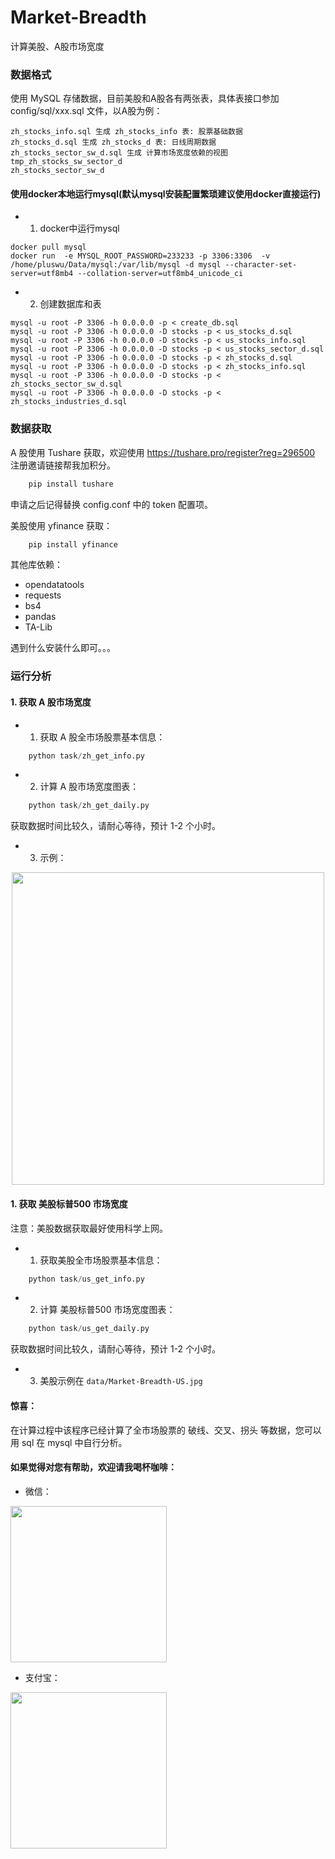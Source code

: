 # Market-Breadth
计算美股、A股市场宽度

### 数据格式
使用 MySQL 存储数据，目前美股和A股各有两张表，具体表接口参加 config/sql/xxx.sql 文件，以A股为例：
```
zh_stocks_info.sql 生成 zh_stocks_info 表: 股票基础数据
zh_stocks_d.sql 生成 zh_stocks_d 表: 日线周期数据
zh_stocks_sector_sw_d.sql 生成 计算市场宽度依赖的视图
tmp_zh_stocks_sw_sector_d 
zh_stocks_sector_sw_d
```
#### 使用docker本地运行mysql(默认mysql安装配置繁琐建议使用docker直接运行)
+ 1. docker中运行mysql <br>
```shell
docker pull mysql 
docker run  -e MYSQL_ROOT_PASSWORD=233233 -p 3306:3306  -v /home/pluswu/Data/mysql:/var/lib/mysql -d mysql --character-set-server=utf8mb4 --collation-server=utf8mb4_unicode_ci 

```

+ 2. 创建数据库和表 <br>
```shell
mysql -u root -P 3306 -h 0.0.0.0 -p < create_db.sql 
mysql -u root -P 3306 -h 0.0.0.0 -D stocks -p < us_stocks_d.sql 
mysql -u root -P 3306 -h 0.0.0.0 -D stocks -p < us_stocks_info.sql 
mysql -u root -P 3306 -h 0.0.0.0 -D stocks -p < us_stocks_sector_d.sql
mysql -u root -P 3306 -h 0.0.0.0 -D stocks -p < zh_stocks_d.sql
mysql -u root -P 3306 -h 0.0.0.0 -D stocks -p < zh_stocks_info.sql
mysql -u root -P 3306 -h 0.0.0.0 -D stocks -p < zh_stocks_sector_sw_d.sql
mysql -u root -P 3306 -h 0.0.0.0 -D stocks -p < zh_stocks_industries_d.sql
```

### 数据获取
A 股使用 Tushare 获取，欢迎使用 https://tushare.pro/register?reg=296500 注册邀请链接帮我加积分。
```python 
    pip install tushare
```
申请之后记得替换 config.conf 中的 token 配置项。

美股使用 yfinance 获取：
```python 
    pip install yfinance
```
其他库依赖：
+ opendatatools
+ requests
+ bs4
+ pandas
+ TA-Lib

遇到什么安装什么即可。。。

### 运行分析
#### 1. 获取 A 股市场宽度
+ 1. 获取 A 股全市场股票基本信息：
```python   
    python task/zh_get_info.py
```
+ 2. 计算 A 股市场宽度图表：
```python   
    python task/zh_get_daily.py
```
获取数据时间比较久，请耐心等待，预计 1-2 个小时。
+ 3. 示例：
<div align="center">
	<img src="./data/Market-Breadth-ZH-SW.jpg" width="500">
</div>

#### 1. 获取 美股标普500 市场宽度
注意：美股数据获取最好使用科学上网。
+ 1. 获取美股全市场股票基本信息：
```python   
    python task/us_get_info.py
```
+ 2. 计算 美股标普500 市场宽度图表：
```python   
    python task/us_get_daily.py
```
获取数据时间比较久，请耐心等待，预计 1-2 个小时。
+ 3. 美股示例在 `data/Market-Breadth-US.jpg`

#### 惊喜：
在计算过程中该程序已经计算了全市场股票的 破线、交叉、拐头 等数据，您可以用 sql 在 mysql 中自行分析。

#### 如果觉得对您有帮助，欢迎请我喝杯咖啡：

+ 微信：
<div>
	<img src="./other/wechatpay.jpg" width="250">
</div>

+ 支付宝：
<div>
	<img src="./other/alipay.jpg" width="250">
</div>